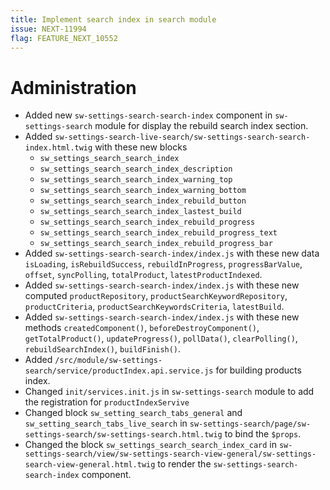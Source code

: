 ```yaml
---
title: Implement search index in search module
issue: NEXT-11994
flag: FEATURE_NEXT_10552
---
```

# Administration
* Added new `sw-settings-search-search-index` component in `sw-settings-search` module for display the rebuild search index section.
* Added `sw-settings-search-live-search/sw-settings-search-search-index.html.twig` with these new blocks
    * `sw_settings_search_search_index`
    * `sw_settings_search_search_index_description`
    * `sw_settings_search_search_index_warning_top`
    * `sw_settings_search_search_index_warning_bottom`
    * `sw_settings_search_search_index_rebuild_button`
    * `sw_settings_search_search_index_lastest_build`
    * `sw_settings_search_search_index_rebuild_progress`
    * `sw_settings_search_search_index_rebuild_progress_text`
    * `sw_settings_search_search_index_rebuild_progress_bar`
* Added `sw-settings-search-search-index/index.js` with these new data `isLoading`, `isRebuildSuccess`, `rebuildInProgress`, `progressBarValue`, `offset`, `syncPolling`, `totalProduct`, `latestProductIndexed`.
* Added `sw-settings-search-search-index/index.js` with these new computed `productRepository`, `productSearchKeywordRepository`, `productCriteria`, `productSearchKeywordsCriteria`, `latestBuild`.
* Added `sw-settings-search-search-index/index.js` with these new methods `createdComponent()`, `beforeDestroyComponent()`, `getTotalProduct()`, `updateProgress()`, `pollData()`, `clearPolling()`, `rebuildSearchIndex()`, `buildFinish()`.
* Added `/src/module/sw-settings-search/service/productIndex.api.service.js` for building products index.
* Changed `init/services.init.js` in `sw-settings-search` module to add the registration for `productIndexServive`
* Changed block `sw_setting_search_tabs_general` and `sw_setting_search_tabs_live_search` in `sw-settings-search/page/sw-settings-search/sw-settings-search.html.twig` to bind the `$props`.
* Changed the block `sw_settings_search_search_index_card` in `sw-settings-search/view/sw-settings-search-view-general/sw-settings-search-view-general.html.twig` to render the `sw-settings-search-search-index` component.
